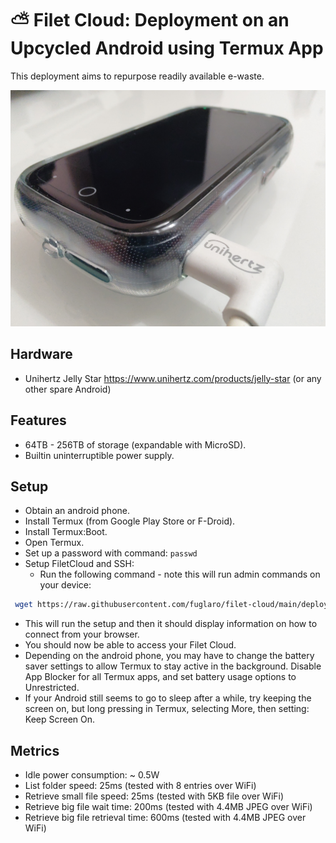 # ⛅ Filet Cloud: Deployment on an Upcycled Android using Termux App

This deployment aims to repurpose readily available e-waste.

![](filet-cloud-pic.jpg)

## Hardware
* Unihertz Jelly Star https://www.unihertz.com/products/jelly-star
(or any other spare Android)

## Features
* 64TB - 256TB of storage (expandable with MicroSD).
* Builtin uninterruptible power supply.

## Setup
* Obtain an android phone.
* Install Termux (from Google Play Store or F-Droid).
* Install Termux:Boot.
* Open Termux.
* Set up a password with command: `passwd`
* Setup FiletCloud and SSH:
  * Run the following command - note this will run admin commands on your device:
```bash
 wget https://raw.githubusercontent.com/fuglaro/filet-cloud/main/deployments/android-termux/setup -O - | sh
```
  * This will run the setup and then it should display information on how to connect from your browser.
* You should now be able to access your Filet Cloud.
* Depending on the android phone, you may have to change the battery saver settings to allow Termux to stay active in the background. Disable App Blocker for all Termux apps, and set battery usage options to Unrestricted.
* If your Android still seems to go to sleep after a while, try keeping the screen on, but long pressing in Termux, selecting More, then setting: Keep Screen On.

## Metrics
* Idle power consumption: ~ 0.5W
* List folder speed: 25ms (tested with 8 entries over WiFi)
* Retrieve small file speed: 25ms (tested with 5KB file over WiFi)
* Retrieve big file wait time: 200ms (tested with 4.4MB JPEG over WiFi)
* Retrieve big file retrieval time: 600ms (tested with 4.4MB JPEG over WiFi)
